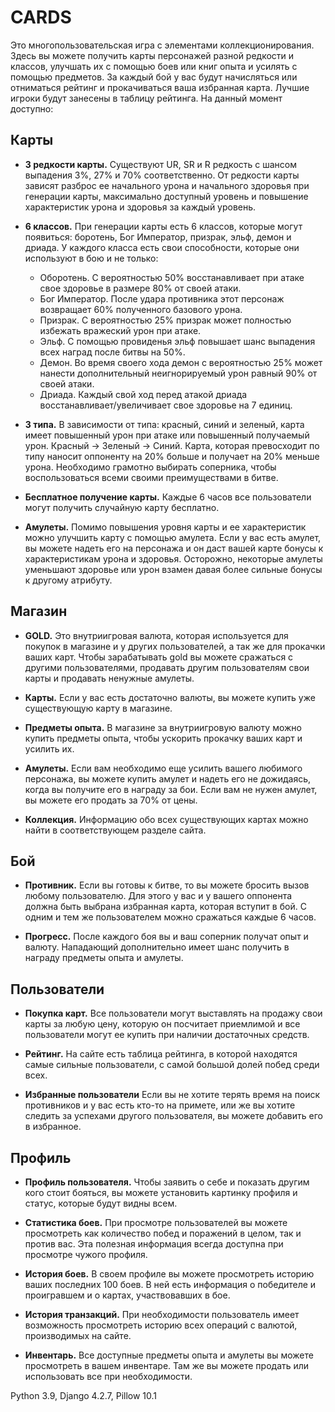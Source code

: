 # CARDS
Это многопользовательская игра с элементами коллекционирования. Здесь вы можете получить карты персонажей разной редкости и классов, улучшать их с помощью боев или книг опыта и усилять с помощью предметов. За каждый бой у вас будут начисляться или отниматься рейтинг и прокачиваться ваша избранная карта. Лучшие игроки будут занесены в таблицу рейтинга. На данный момент доступно:

## Карты
* **3 редкости карты.** Существуют UR, SR и R редкость с шансом выпадения 3%, 27% и 70% соответственно. От редкости карты зависят разброс ее начального урона и начального здоровья при генерации карты, максимально доступный уровень и повышение характеристик урона и здоровья за каждый уровень.

* **6 классов.** При генерации карты есть 6 классов, которые могут появиться: боротень, Бог Император, призрак, эльф, демон и дриада. У каждого класса есть свои способности, которые они используют в бою и не только:
	- Оборотень. С вероятностью 50% восстанавливает при атаке свое здоровье в размере 80% от своей атаки.
	- Бог Император. После удара противника этот персонаж возвращает 60% полученного базового урона.
	- Призрак. С вероятностью 25% призрак может полностью избежать вражеский урон при атаке.
	- Эльф. С помощью провиденья эльф повышает шанс выпадения всех наград после битвы на 50%.
	- Демон. Во время своего хода демон с вероятностью 25% может нанести дополнительный неигнорируемый урон равный 90% от своей атаки.
	- Дриада. Каждый свой ход перед атакой дриада восстанавливает/увеличивает свое здоровье на 7 единиц.

* **3 типа.** В зависимости от типа: красный, синий и зеленый, карта имеет повышенный урон при атаке или повышенный получаемый урон. Красный -> Зеленый -> Синий. Карта, которая превосходит по типу наносит оппоненту на 20% больше и получает на 20% меньше урона. Необходимо грамотно выбирать соперника, чтобы воспользоваться всеми своими преимуществами в битве.

* **Бесплатное получение карты.** Каждые 6 часов все пользователи могут получить случайную карту бесплатно. 

* **Амулеты.** Помимо повышения уровня карты и ее характеристик можно улучшить карту с помощью амулета. Если у вас есть амулет, вы можете надеть его на персонажа и он даст вашей карте бонусы к характеристикам урона и здоровья. Осторожно, некоторые амулеты уменьшают здоровье или урон взамен давая более сильные бонусы к другому атрибуту.

## Магазин
* **GOLD.** Это внутриигровая валюта, которая используется для покупок в магазине и у других пользователей, а так же для прокачки ваших карт. Чтобы зарабатывать gold вы можете сражаться с другими пользователями, продавать другим пользователям свои карты и продавать ненужные амулеты.

* **Карты.** Если у вас есть достаточно валюты, вы можете купить уже существующую карту в магазине.

* **Предметы опыта.** В магазине за внутриигровую валюту можно купить предметы опыта, чтобы ускорить прокачку ваших карт и усилить их.

* **Амулеты.** Если вам необходимо еще усилить вашего любимого персонажа, вы можете купить амулет и надеть его не дожидаясь, когда вы получите его в награду за бои. Если вам не нужен амулет, вы можете его продать за 70% от цены.

* **Коллекция.** Информацию обо всех существующих картах можно найти в соответствующем разделе сайта.

## Бой
* **Противник.** Если вы готовы к битве, то вы можете бросить вызов любому пользователю. Для этого у вас и у вашего оппонента должна быть выбрана избранная карта, которая вступит в бой. С одним и тем же пользователем можно сражаться каждые 6 часов.

* **Прогресс.** После каждого боя вы и ваш соперник получат опыт и валюту. Нападающий дополнительно имеет шанс получить в награду предметы опыта и амулеты.

## Пользователи
* **Покупка карт.** Все пользователи могут выставлять на продажу свои карты за любую цену, которую он посчитает приемлимой и все пользователи могут ее купить при наличии достаточных средств.

* **Рейтинг.** На сайте есть таблица рейтинга, в которой находятся самые сильные пользователи, с самой большой долей побед среди всех.

* **Избранные пользователи** Если вы не хотите терять время на поиск противников и у вас есть кто-то на примете, или же вы хотите следить за успехами другого пользователя, вы можете добавить его в избранное.

## Профиль
* **Профиль пользователя.** Чтобы заявить о себе и показать другим кого стоит бояться, вы можете установить картинку профиля и статус, которые будут видны всем.

* **Статистика боев.** При просмотре пользователей вы можете просмотреть как количество побед и поражений в целом, так и против вас. Эта полезная информация всегда доступна при просмотре чужого профиля.
 
* **История боев.** В своем профиле вы можете просмотреть историю ваших  последних 100 боев. В ней есть информация о победителе и проигравшем и о картах, участвовавших в бое.

* **История транзакций.** При необходимости пользователь имеет возможность просмотреть историю всех операций с валютой, производимых на сайте.

* **Инвентарь.** Все доступные предметы опыта и амулеты вы можете просмотреть в вашем инвентаре. Там же вы можете продать или использовать все при необходимости.

Python 3.9, Django 4.2.7, Pillow 10.1

